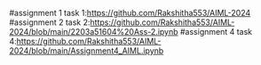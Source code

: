#assignment 1 task 1:https://github.com/Rakshitha553/AIML-2024
#assignment 2 task 2:https://github.com/Rakshitha553/AIML-2024/blob/main/2203a51604%20Ass-2.ipynb
#assignment 4 task 4:https://github.com/Rakshitha553/AIML-2024/blob/main/Assignment4_AIML.ipynb
